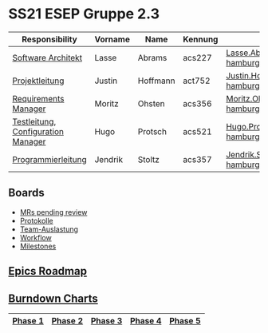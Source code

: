 # SS21 ESEP Gruppe 2.3

| Responsibility| Vorname | Name     | Kennung | Email |
|---|---------|----------|---|---------|
| [Software Architekt](https://git.haw-hamburg.de/groups/ss21-esep-gruppe-2.3/-/epics?label_name%5B%5D=responsibility%3A%3AArchitekturleitung) | Lasse   | Abrams   | acs227  | Lasse.Abrams@haw-hamburg.de |
| [Projektleitung](https://git.haw-hamburg.de/groups/ss21-esep-gruppe-2.3/-/epics?label_name%5B%5D=responsibility%3A%3AProjektleitung) | Justin  | Hoffmann | act752  | Justin.Hoffmann@haw-hamburg.de |
| [Requirements Manager](https://git.haw-hamburg.de/groups/ss21-esep-gruppe-2.3/-/epics?label_name%5B%5D=responsibility%3A%3ARequirements+Manager) | Moritz  | Ohsten   | acs356  | Moritz.Ohsten@haw-hamburg.de |
| [Testleitung](https://git.haw-hamburg.de/groups/ss21-esep-gruppe-2.3/-/epics?label_name%5B%5D=responsibility%3A%3ATestleitung), [Configuration Manager](https://git.haw-hamburg.de/groups/ss21-esep-gruppe-2.3/-/epics?label_name%5B%5D=responsibility%3A%3AConfiguration+Manager) | Hugo    | Protsch  | acs521  | Hugo.Protsch@haw-hamburg.de |
| [Programmierleitung](https://git.haw-hamburg.de/groups/ss21-esep-gruppe-2.3/-/epics?label_name%5B%5D=responsibility%3A%3AProgrammierleitung) | Jendrik | Stoltz   | acs357  | Jendrik.Stoltz@haw-hamburg.de |

## Boards

- [MRs pending review](https://git.haw-hamburg.de/groups/ss21-esep-gruppe-2.3/-/merge_requests?scope=all&utf8=%E2%9C%93&state=opened&label_name[]=workflow%3A%3Apending%20review)
- [Protokolle](https://git.haw-hamburg.de/groups/ss21-esep-gruppe-2.3/-/boards/2107?&label_name[]=Protokoll)
- [Team-Auslastung](https://git.haw-hamburg.de/groups/ss21-esep-gruppe-2.3/-/boards/2109)
- [Workflow](https://git.haw-hamburg.de/groups/ss21-esep-gruppe-2.3/-/boards/2110)
- [Milestones](https://git.haw-hamburg.de/groups/ss21-esep-gruppe-2.3/-/boards/2108)

## [Epics Roadmap](https://git.haw-hamburg.de/groups/ss21-esep-gruppe-2.3/-/roadmap?state=all&sort=end_date_asc)

## [Burndown Charts](https://git.haw-hamburg.de/groups/ss21-esep-gruppe-2.3/-/milestones)
| [Phase 1](https://git.haw-hamburg.de/groups/ss21-esep-gruppe-2.3/-/milestones/1) | [Phase 2](https://git.haw-hamburg.de/groups/ss21-esep-gruppe-2.3/-/milestones/2) |[Phase 3](https://git.haw-hamburg.de/groups/ss21-esep-gruppe-2.3/-/milestones/3) |[Phase 4](https://git.haw-hamburg.de/groups/ss21-esep-gruppe-2.3/-/milestones/4) |[Phase 5](https://git.haw-hamburg.de/groups/ss21-esep-gruppe-2.3/-/milestones/5) |
|---|---|---|---|---|
